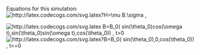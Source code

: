 Equations for this simulation:
<img src="http://latex.codecogs.com/svg.latex?H=\mu&space;B.\sigma" title="http://latex.codecogs.com/svg.latex?H=\mu B.\sigma" /> ,

<img src="http://latex.codecogs.com/svg.latex?B=B_0(&space;sin(\theta_0)cos(\omega&space;t),sin(\theta_0)sin(\omega&space;t),cos(\theta_0))&space;,&space;t>0&space;" title="http://latex.codecogs.com/svg.latex B=B_0( sin(\theta_0)cos(\omega t),sin(\theta_0)sin(\omega t),cos(\theta_0)) , t>0 " />

<img src="http://latex.codecogs.com/svg.latex?B=B_0(&space;sin(\theta_0),0,cos(\theta_0))&space;,&space;t<=0&space;" title="http://latex.codecogs.com/svg.latex?B=B_0( sin(\theta_0),0,cos(\theta_0)) , t<=0 " />

